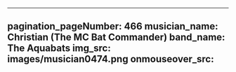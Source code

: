 ------
pagination_pageNumber: 466
musician_name: Christian (The MC Bat Commander)
band_name: The Aquabats
img_src: images/musician0474.png
onmouseover_src: 
------